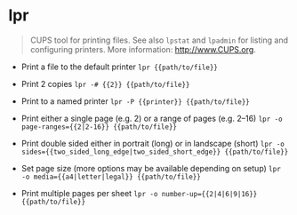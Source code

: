 # lpr
> CUPS tool for printing files.
> See also `lpstat` and `lpadmin` for listing and configuring printers.
> More information: <http://www.CUPS.org>.

- Print a file to the default printer
`lpr {{path/to/file}}`

- Print 2 copies
`lpr -# {{2}} {{path/to/file}}`

- Print to a named printer
`lpr -P {{printer}} {{path/to/file}}`

- Print either a single page (e.g. 2) or a range of pages (e.g. 2–16)
`lpr -o page-ranges={{2|2-16}} {{path/to/file}}`

- Print double sided either in portrait (long) or in landscape (short)
`lpr -o sides={{two_sided_long_edge|two_sided_short_edge}} {{path/to/file}}`

- Set page size (more options may be available depending on setup)
`lpr -o media={{a4|letter|legal}} {{path/to/file}}`

- Print multiple pages per sheet
`lpr -o number-up={{2|4|6|9|16}} {{path/to/file}}`
